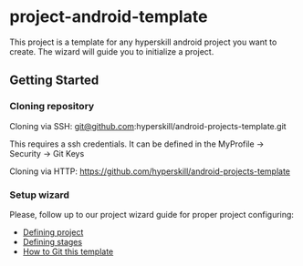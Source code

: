 # project-android-template

This project is a template for any hyperskill android project you want to create. 
The wizard will guide you to initialize a project.

## Getting Started

### Cloning repository

Cloning via SSH: git@github.com:hyperskill/android-projects-template.git

This requires a ssh credentials. It can be defined in the MyProfile -> Security -> Git Keys

Cloning via HTTP: https://github.com/hyperskill/android-projects-template

### Setup wizard

Please, follow up to our project wizard guide for proper project configuring:
 - [Defining project](documents/DefiningProject.md)
 - [Defining stages](documents/DefiningStages.md)
 - [How to Git this template](documents/HowToGit.md)
 